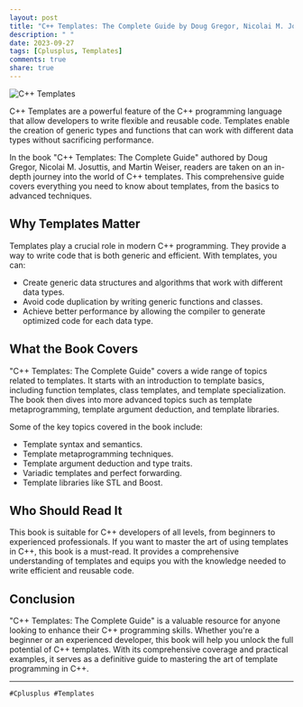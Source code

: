 ```yaml
---
layout: post
title: "C++ Templates: The Complete Guide by Doug Gregor, Nicolai M. Josuttis, and Martin Weiser"
description: " "
date: 2023-09-27
tags: [Cplusplus, Templates]
comments: true
share: true
---
```


![C++ Templates](https://example.com/c++-templates.jpg)

C++ Templates are a powerful feature of the C++ programming language that allow developers to write flexible and reusable code. Templates enable the creation of generic types and functions that can work with different data types without sacrificing performance.

In the book "C++ Templates: The Complete Guide" authored by Doug Gregor, Nicolai M. Josuttis, and Martin Weiser, readers are taken on an in-depth journey into the world of C++ templates. This comprehensive guide covers everything you need to know about templates, from the basics to advanced techniques.

## Why Templates Matter

Templates play a crucial role in modern C++ programming. They provide a way to write code that is both generic and efficient. With templates, you can:

- Create generic data structures and algorithms that work with different data types.
- Avoid code duplication by writing generic functions and classes.
- Achieve better performance by allowing the compiler to generate optimized code for each data type.

## What the Book Covers

"C++ Templates: The Complete Guide" covers a wide range of topics related to templates. It starts with an introduction to template basics, including function templates, class templates, and template specialization. The book then dives into more advanced topics such as template metaprogramming, template argument deduction, and template libraries.

Some of the key topics covered in the book include:

- Template syntax and semantics.
- Template metaprogramming techniques.
- Template argument deduction and type traits.
- Variadic templates and perfect forwarding.
- Template libraries like STL and Boost.

## Who Should Read It

This book is suitable for C++ developers of all levels, from beginners to experienced professionals. If you want to master the art of using templates in C++, this book is a must-read. It provides a comprehensive understanding of templates and equips you with the knowledge needed to write efficient and reusable code.

## Conclusion

"C++ Templates: The Complete Guide" is a valuable resource for anyone looking to enhance their C++ programming skills. Whether you're a beginner or an experienced developer, this book will help you unlock the full potential of C++ templates. With its comprehensive coverage and practical examples, it serves as a definitive guide to mastering the art of template programming in C++.

***

`#Cplusplus #Templates`
